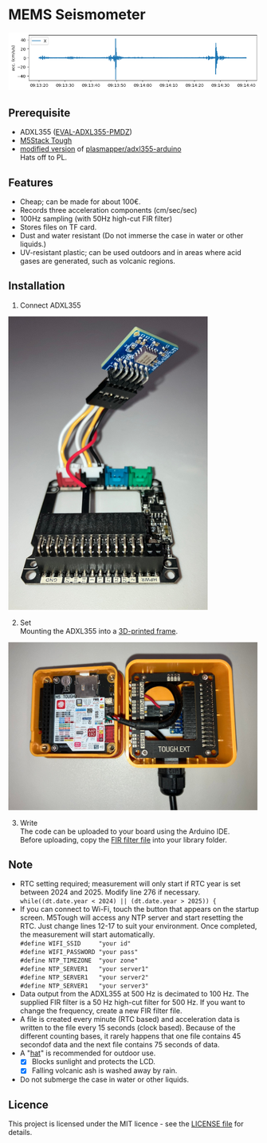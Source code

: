 # MEMS Seismometer  
<img src="images/wave.png"  width="800">

## Prerequisite
 - ADXL355 ([EVAL-ADXL355-PMDZ](https://www.analog.com/en/products/adxl355.html#product-overview))
 - [M5Stack Tough](https://docs.m5stack.com/en/core/tough) 
 - [modified version](https://github.com/T40O0/M5_ADXL355/tree/M5) of [plasmapper/adxl355-arduino](https://github.com/plasmapper/adxl355-arduino)  
Hats off to PL.

## Features
 - Cheap; can be made for about 100€.
 - Records three acceleration components (cm/sec/sec)
 - 100Hz sampling (with 50Hz high-cut FIR filter)
 - Stores files on TF card.
 - Dust and water resistant (Do not immerse the case in water or other liquids.)
 - UV-resistant plastic; can be used outdoors and in areas where acid gases are generated, such as volcanic regions.

## Installation
1. Connect ADXL355  
<img src="images/connect.JPG"  width="400">

2. Set  
Mounting the ADXL355 into a [3D-printed frame](3D_model/frame.stl).  
<img src="images/set.JPG" width="500">

3. Write  
The code can be uploaded to your board using the Arduino IDE.  
Before uploading, copy the [FIR filter file](into_library/) into your library folder.

## Note
 - RTC setting required; measurement will only start if RTC year is set between 2024 and 2025. Modify line 276 if necessary.  
   `while((dt.date.year < 2024) || (dt.date.year > 2025)) {`
 - If you can connect to Wi-Fi, touch the button that appears on the startup screen. M5Tough will access any NTP server and start resetting the RTC. Just change lines 12-17 to suit your environment. Once completed, the measurement will start automatically.  
   `#define WIFI_SSID     "your id"`  
   `#define WIFI_PASSWORD "your pass"`  
   `#define NTP_TIMEZONE  "your zone"`  
   `#define NTP_SERVER1   "your server1"`  
   `#define NTP_SERVER1   "your server2"`  
   `#define NTP_SERVER1   "your server3"`  
 - Data output from the ADXL355 at 500 Hz is decimated to 100 Hz. The supplied FIR filter is a 50 Hz high-cut filter for 500 Hz. If you want to change the frequency, create a new FIR filter file.
 - A file is created every minute (RTC based) and acceleration data is written to the file every 15 seconds (clock based). Because of the different counting bases, it rarely happens that one file contains 45 secondof data and the next file contains 75 seconds of data.
 - A "[hat](3D_model/hat.stl)" is recommended for outdoor use.
   - [x] Blocks sunlight and protects the LCD.
   - [x] Falling volcanic ash is washed away by rain.
 - Do not submerge the case in water or other liquids.

## Licence
This project is licensed under the MIT licence - see the [LICENSE file](LICENSE) for details.

